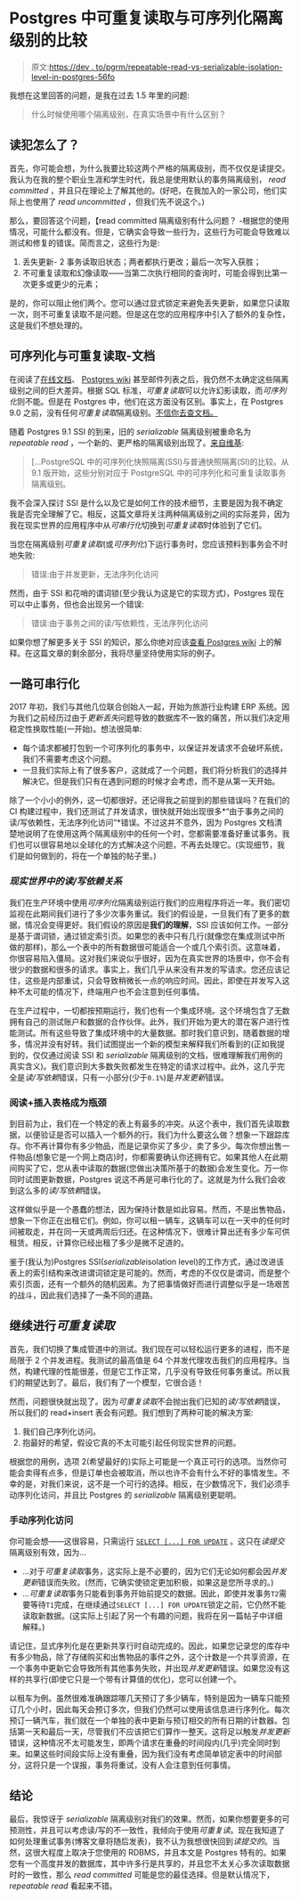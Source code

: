 # Postgres 中可重复读取与可序列化隔离级别的比较

> 原文:[https://dev . to/pgrm/repeatable-read-vs-serializable-isolation-level-in-postgres-56fo](https://dev.to/pgrm/repeatable-read-vs-serializable-isolation-level-in-postgres-56fo)

我想在这里回答的问题，是我在过去 1.5 年里的问题:

> 什么时候使用哪个隔离级别，在真实场景中有什么区别？

## 读犯怎么了？

首先，你可能会想，为什么我要比较这两个严格的隔离级别，而不仅仅是读提交。我认为在我的整个职业生涯和学生时代，我总是使用默认的事务隔离级别， *read committed* ，并且只在理论上了解其他的。(好吧，在我加入的一家公司，他们实际上也使用了 *read uncommitted* ，但我们先不说这个。)

那么，要回答这个问题，【read committed 隔离级别有什么问题？ -根据您的使用情况，可能什么都没有。但是，它确实会导致一些行为，这些行为可能会导致难以测试和修复的错误。简而言之，这些行为是:

1.  丢失更新- 2 事务读取旧状态；两者都执行更改；最后一次写入获胜；
2.  不可重复读取和幻像读取——当第二次执行相同的查询时，可能会得到比第一次更多或更少的元素；

是的，你可以阻止他们两个。您可以通过显式锁定来避免丢失更新，如果您只读取一次，则不可重复读取不是问题。但是这在您的应用程序中引入了额外的复杂性，这是我们不想处理的。

## 可序列化与可重复读取-文档

在阅读了[在线文档](https://www.postgresql.org/docs/current/static/transaction-iso.html)、 [Postgres wiki](https://wiki.postgresql.org/wiki/SSI) 甚至邮件列表之后，我仍然不太确定这些隔离级别之间的巨大差异。根据 SQL 标准，*可重复读取*可以允许幻影读取，而*可序列化*则不能。但是在 Postgres 中，他们在这方面没有区别。事实上，在 Postgres 9.0 之前，没有任何*可重复读取*隔离级别。[不信你去查文档。](https://www.postgresql.org/docs/9.0/static/transaction-iso.html)

随着 Postgres 9.1 SSI 的到来，旧的 *serializable* 隔离级别被重命名为 *repeatable read* ，一个新的、更严格的隔离级别出现了。[来自维基](https://wiki.postgresql.org/wiki/SSI):

> [...PostgreSQL 中的可序列化快照隔离(SSI)与普通快照隔离(SI)的比较。从 9.1 版开始，这些分别对应于 PostgreSQL 中的可序列化和可重复读取事务隔离级别。

我不会深入探讨 SSI 是什么以及它是如何工作的技术细节，主要是因为我不确定我是否完全理解了它。相反，这篇文章将关注两种隔离级别之间的实际差异，因为我在现实世界的应用程序中从*可串行化*切换到*可重复读取*时体验到了它们。

当您在隔离级别*可重复读取*(或*可序列化*)下运行事务时，您应该预料到事务会不时地失败:

> 错误:由于并发更新，无法序列化访问

然而，由于 SSI 和花哨的谓词锁(至少我认为这是它的实现方式)，Postgres 现在可以中止事务，但也会出现另一个错误:

> 错误:由于事务之间的读/写依赖性，无法序列化访问

如果你想了解更多关于 SSI 的知识，那么你绝对应该[查看 Postgres wiki](https://wiki.postgresql.org/wiki/SSI) 上的解释。在这篇文章的剩余部分，我将尽量坚持使用实际的例子。

## 一路可串行化

2017 年初，我们与其他几位联合创始人一起，开始为旅游行业构建 ERP 系统。因为我们之前经历过由于*更新丢失*问题导致的数据库不一致的痛苦，所以我们决定用稳定性换取性能(一开始)。想法很简单:

*   每个请求都被打包到一个可序列化的事务中，以保证并发请求不会破坏系统，我们不需要考虑这个问题。
*   一旦我们实际上有了很多客户，这就成了一个问题，我们将分析我们的选择并解决它。但是我们只有在遇到问题的时候才会考虑，而不是从第一天开始。

除了一个小小的例外，这一切都很好。还记得我之前提到的那些错误吗？在我们的 CI 构建过程中，我们还测试了并发请求，很快就开始出现很多*“由于事务之间的读/写依赖性，无法序列化访问”*错误。不过这并不意外，因为 Postgres 文档清楚地说明了在使用这两个隔离级别中的任何一个时，您都需要准备好重试事务。我们也可以很容易地以全球化的方式解决这个问题，不再去处理它。(实现细节，我们是如何做到的，将在一个单独的帖子里。)

### *现实世界中的读/写依赖关系*

我们在生产环境中使用*可序列化*隔离级别运行我们的应用程序将近一年。我们密切监视在此期间我们进行了多少次事务重试。我们的假设是，一旦我们有了更多的数据，情况会变得更好。我们假设的原因是**我们的理解**，SSI 应该如何工作。一部分是基于谓词锁，通过锁定索引页。如果您的表中只有几行(就像您在集成测试中所做的那样)，那么一个表中的所有数据很可能适合一个或几个索引页。这意味着，你很容易陷入僵局。这对我们来说似乎很好，因为在真实世界的场景中，你不会有很少的数据和很多的请求。事实上，我们几乎从来没有并发的写请求。您还应该记住，这些是内部重试，只会导致稍微长一点的响应时间。因此，即使在并发写入这种不太可能的情况下，终端用户也不会注意到任何事情。

在生产过程中，一切都按预期运行，我们也有一个集成环境。这个环境包含了无数拥有自己的测试账户和数据的合作伙伴。此外，我们开始为更大的潜在客户进行性能测试。所有这些导致了集成环境中的大量数据。那时我们意识到，随着数据的增多，情况并没有好转。我们试图提出一个新的模型来解释我们所看到的(正如我提到的，仅仅通过阅读 SSI 和 *serializable* 隔离级别的文档，很难理解我们用例的真实含义)。我们意识到大多数失败都发生在特定的请求过程中。此外，这几乎完全是*读/写依赖*错误，只有一小部分(少于`0.1%`)是*并发更新*错误。

### 阅读+插入表格成为瓶颈

到目前为止，我们在一个特定的表上有最多的冲突。从这个表中，我们首先读取数据，以便验证是否可以插入一个额外的行。我们为什么要这么做？想象一下跟踪库存。你不再计算你有多少物品，而是记录你买了多少，卖了多少。每次你想出售一件物品(想象它是一个网上商店)时，你都需要确认你还拥有它。如果其他人在此期间购买了它，您从表中读取的数据(您做出决策所基于的数据)会发生变化。万一你同时试图更新数据，Postgres 说这不再是可串行化的了。这就是为什么我们会收到这么多的*读/写依赖*错误。

这样做似乎是一个愚蠢的想法，因为保持计数是如此容易。然而，不是出售物品，想象一下你正在出租它们。例如，你可以租一辆车，这辆车可以在一天中的任何时间被取走，并在同一天或两周后归还。在这种情况下，很难计算出还有多少车可供租赁。相反，计算你已经出租了多少是微不足道的。

鉴于(我认为)Postgres SSI(*serializable*isolation level)的工作方式，通过改进该表上的索引结构来改进谓词锁定是可能的。然而，考虑的不仅仅是谓词，而是整个索引页面，还有一个额外的随机因素。为了把事情做好而进行调整似乎是一场艰苦的战斗，因此我们选择了一条不同的道路。

## 继续进行*可重复读取*

首先，我们切换了集成管道中的测试。我们现在可以轻松运行更多的进程，而不是局限于 2 个并发进程。我测试的最高值是 64 个并发代理攻击我们的应用程序。当然，构建代理的性能很差，但是它工作正常，几乎没有导致任何事务重试。所以我们的期望达到了。最后，我们有了一个模型，它很合适！

然而，问题很快就出现了。因为*可重复读取*不会抛出我们已知的*读/写依赖*错误，所以我们的 read+insert 表会有问题。我们想到了两种可能的解决方案:

1.  我们自己序列化访问。
2.  抱最好的希望，假设它真的不太可能引起任何现实世界的问题。

根据您的用例，选项 2(希望最好的)实际上可能是一个真正可行的选项。当然你可能会卖得有点多，但是订单也会被取消，所以也许不会有什么不好的事情发生。不幸的是，对我们来说，这不是一个可行的选择。相反，在少数情况下，我们必须手动序列化访问，并且比 Postgres 的 *serializable* 隔离级别更聪明。

### 手动序列化访问

你可能会想——这很容易，只需运行 [`SELECT [...] FOR UPDATE`](https://www.postgresql.org/docs/current/static/sql-select.html) 。这只在*读提交*隔离级别有效，因为...

*   ...对于*可重复读取*事务，这实际上是不必要的，因为它们无论如何都会因*并发更新*错误而失败。(然而，它确实使锁定更加积极，如果这是您所寻求的。)
*   ...*可重复读取*事务只能看到事务开始前提交的数据。因此，即使并发事务`T2`需要等待`T1`完成，在继续通过`SELECT [...] FOR UPDATE`锁定之前，它仍然不能读取新数据。(这实际上引起了另一个有趣的问题，我将在另一篇帖子中详细解释。)

请记住，显式序列化是在更新共享行时自动完成的。因此，如果您记录您的库存中有多少物品，除了存储购买和出售物品的事件之外，这个计数是一个共享资源，在一个事务中更新它会导致所有其他事务失败，并出现*并发更新*错误。如果您没有这样的共享行(即使它只是一个带有计算值的优化)，您可以创建一个。

以租车为例。虽然很难准确跟踪哪几天预订了多少辆车，特别是因为一辆车只能预订几个小时，因此每天会预订多次，但我们仍然可以使用该信息进行序列化。每次预订一辆汽车，我们就在一个单独的表中更新与预订相交的所有日期的计数器。包括第一天和最后一天，尽管我们不应该把它们算作一整天。这将足以触发*并发更新*错误，这种情况不太可能发生，即两个请求在重叠的时间段内(几乎)完全同时到来。如果这些时间段实际上没有重叠，因为我们没有考虑简单锁定表中的时间部分，这将只是一个误报，事务将重试，没有人会注意到任何事情。

## 结论

最后，我惊讶于 *serializable* 隔离级别对我们的效果。然而，如果你想要更多的可预测性，并且可以考虑读/写的不一致性，我倾向于使用*可重复读*。现在我知道了如何处理重试事务(博客文章将随后发表)，我不认为我想很快回到*读提交的*。当然，这很大程度上取决于您使用的 RDBMS，并且本文是 Postgres 特有的。如果您有一个高度并发的数据库，其中许多行是共享的，并且您不太关心多次读取数据时的一致性，那么 *read committed* 可能是您的最佳选择。但是默认情况下， *repeatable read* 看起来不错。